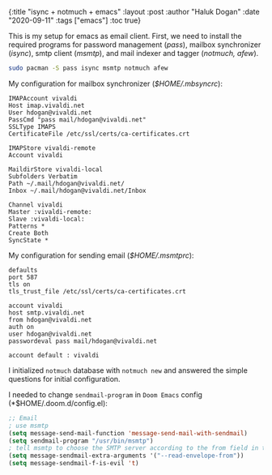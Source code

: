{:title "isync + notmuch + emacs"
 :layout :post
 :author "Haluk Dogan"
 :date "2020-09-11"
 :tags  ["emacs"]
 :toc true}

This is my setup for emacs as email client. First, we need to install the required programs for password management (*pass*), mailbox synchronizer (*isync*), smtp client (*msmtp*), and mail indexer and tagger (*notmuch, afew*).

```bash
sudo pacman -S pass isync msmtp notmuch afew
```

My configuration for mailbox synchronizer (*$HOME/.mbsyncrc*):

```plaintext
IMAPAccount vivaldi
Host imap.vivaldi.net
User hdogan@vivaldi.net
PassCmd "pass mail/hdogan@vivaldi.net"
SSLType IMAPS
CertificateFile /etc/ssl/certs/ca-certificates.crt

IMAPStore vivaldi-remote
Account vivaldi

MaildirStore vivaldi-local
Subfolders Verbatim
Path ~/.mail/hdogan@vivaldi.net/
Inbox ~/.mail/hdogan@vivaldi.net/Inbox

Channel vivaldi
Master :vivaldi-remote:
Slave :vivaldi-local:
Patterns *
Create Both
SyncState *
```

My configuration for sending email (*$HOME/.msmtprc*):

```plaintext
defaults
port 587
tls on
tls_trust_file /etc/ssl/certs/ca-certificates.crt

account vivaldi
host smtp.vivaldi.net
from hdogan@vivaldi.net
auth on
user hdogan@vivaldi.net
passwordeval pass mail/hdogan@vivaldi.net

account default : vivaldi
```

I initialized `notmuch` database with `notmuch new` and answered the simple questions for initial configuration.

I needed to change `sendmail-program` in `Doom Emacs` config (*$HOME/.doom.d/config.el):

```lisp
;; Email
; use msmtp
(setq message-send-mail-function 'message-send-mail-with-sendmail)
(setq sendmail-program "/usr/bin/msmtp")
; tell msmtp to choose the SMTP server according to the from field in the outgoing email
(setq message-sendmail-extra-arguments '("--read-envelope-from"))
(setq message-sendmail-f-is-evil 't)
```
